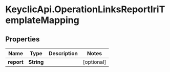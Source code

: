 # KeyclicApi.OperationLinksReportIriTemplateMapping

## Properties
Name | Type | Description | Notes
------------ | ------------- | ------------- | -------------
**report** | **String** |  | [optional] 


